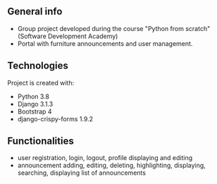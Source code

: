 ## General info
* Group project developed during the course "Python from scratch" (Software Development Academy)
* Portal with furniture announcements and user management.
 	
## Technologies
Project is created with:
* Python 3.8
* Django 3.1.3
* Bootstrap 4
* django-crispy-forms 1.9.2

## Functionalities
* user registration, login, logout, profile displaying and editing
* announcement adding, editing, deleting, highlighting, displaying, searching, displaying list of announcements
